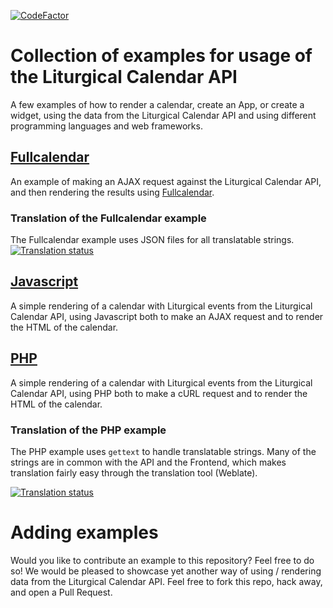 [![CodeFactor](https://www.codefactor.io/repository/github/liturgical-calendar/examples/badge)](https://www.codefactor.io/repository/github/liturgical-calendar/examples)

# Collection of examples for usage of the Liturgical Calendar API
A few examples of how to render a calendar, create an App, or create a widget, using the data from the Liturgical Calendar API and using different programming languages and web frameworks.

## [Fullcalendar](https://litcal.johnromanodorazio.com/examples/fullcalendar)
An example of making an AJAX request against the Liturgical Calendar API, and then rendering the results using [Fullcalendar](https://github.com/fullcalendar/fullcalendar).

### Translation of the Fullcalendar example
The Fullcalendar example uses JSON files for all translatable strings.
<a href="https://translate.johnromanodorazio.com/engage/liturgical-calendar/">
<img src="https://translate.johnromanodorazio.com/widgets/liturgical-calendar/-/fullcalendar-example/open-graph.png" alt="Translation status" />
</a>

## [Javascript](https://litcal.johnromanodorazio.com/examples/javascript)
A simple rendering of a calendar with Liturgical events from the Liturgical Calendar API, using Javascript both to make an AJAX request and to render the HTML of the calendar.

## [PHP](https://litcal.johnromanodorazio.com/examples/php)
A simple rendering of a calendar with Liturgical events from the Liturgical Calendar API, using PHP both to make a cURL request and to render the HTML of the calendar.

### Translation of the PHP example
The PHP example uses `gettext` to handle translatable strings. Many of the strings are in common with the API and the Frontend, which makes translation fairly easy through the translation tool (Weblate).

<a href="https://translate.johnromanodorazio.com/engage/liturgical-calendar/">
<img src="https://translate.johnromanodorazio.com/widgets/liturgical-calendar/-/php-example/open-graph.png" alt="Translation status" />
</a>

# Adding examples
Would you like to contribute an example to this repository? Feel free to do so! We would be pleased to showcase yet another way of using / rendering data from the Liturgical Calendar API. Feel free to fork this repo, hack away, and open a Pull Request.
